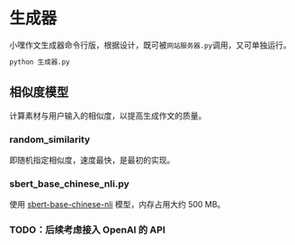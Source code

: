 # 生成器

小嘿作文生成器命令行版，根据设计，既可被`网站服务器.py`调用，又可单独运行。

```python
python 生成器.py
```

## 相似度模型

计算素材与用户输入的相似度，以提高生成作文的质量。

### random_similarity

即随机指定相似度，速度最快，是最初的实现。

### sbert_base_chinese_nli.py

使用 [sbert-base-chinese-nli](https://huggingface.co/uer/sbert-base-chinese-nli) 模型，内存占用大约 500 MB。

### TODO：后续考虑接入 OpenAI 的 API
